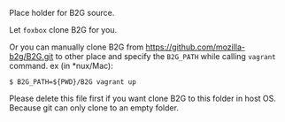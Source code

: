 Place holder for B2G source.

Let `foxbox` clone B2G for you.

Or you can manually clone B2G from https://github.com/mozilla-b2g/B2G.git to other place and specify the `B2G_PATH` while calling `vagrant` command. ex (in *nux/Mac):

    $ B2G_PATH=${PWD}/B2G vagrant up

Please delete this file first if you want clone B2G to this folder in host OS.
Because git can only clone to an empty folder.
